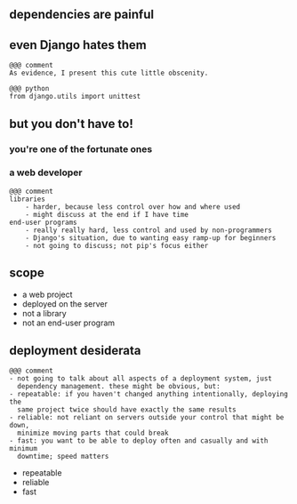 <!SLIDE>

## dependencies are painful ##

<!SLIDE>

## even Django hates them ##

    @@@ comment
    As evidence, I present this cute little obscenity.

<!SLIDE>

    @@@ python
    from django.utils import unittest

<!SLIDE>

## but you don't have to! ##

### you're one of the fortunate ones ###

### a web developer ###

<!SLIDE incremental>

    @@@ comment
    libraries
        - harder, because less control over how and where used
        - might discuss at the end if I have time
    end-user programs
        - really really hard, less control and used by non-programmers
        - Django's situation, due to wanting easy ramp-up for beginners
        - not going to discuss; not pip's focus either

## scope ##

* a web project
* deployed on the server
* not a library
* not an end-user program

<!SLIDE incremental>

## deployment desiderata ##

    @@@ comment
    - not going to talk about all aspects of a deployment system, just
      dependency management. these might be obvious, but:
    - repeatable: if you haven't changed anything intentionally, deploying the
      same project twice should have exactly the same results
    - reliable: not reliant on servers outside your control that might be down,
      minimize moving parts that could break
    - fast: you want to be able to deploy often and casually and with minimum
      downtime; speed matters

* repeatable
* reliable
* fast
